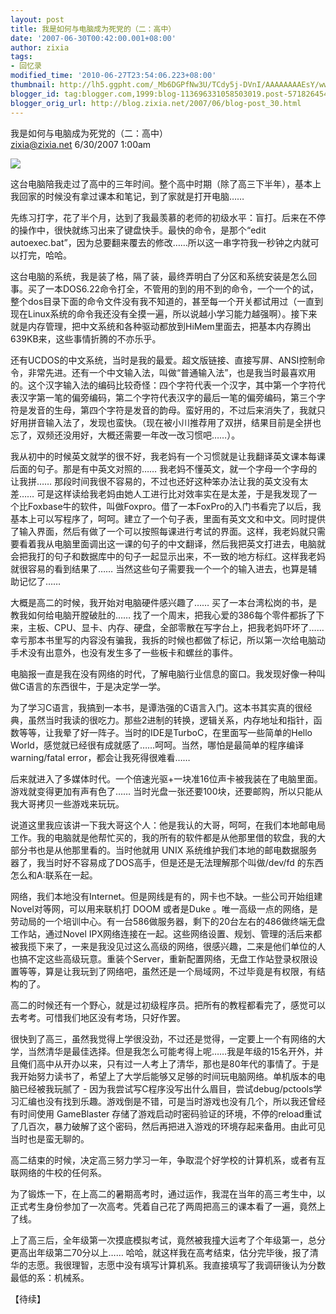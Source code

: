 ```yaml
---
layout: post
title: 我是如何与电脑成为死党的（二：高中）
date: '2007-06-30T00:42:00.001+08:00'
author: zixia
tags:
- 回忆录
modified_time: '2010-06-27T23:54:06.223+08:00'
thumbnail: http://lh5.ggpht.com/_Mb6DGPfNw3U/TCdy5j-DVnI/AAAAAAAAEsY/wwrA2cjoCYY/s72-c/386cpu-736465.jpg
blogger_id: tag:blogger.com,1999:blog-113696331058503019.post-5718264544977193923
blogger_orig_url: http://blog.zixia.net/2007/06/blog-post_30.html
---
```


我是如何与电脑成为死党的（二：高中）  
zixia@zixia.net 6/30/2007 1:00am  
  

![](/assets/2007/06-386cpu.jpg)

  
这台电脑陪我走过了高中的三年时间。整个高中时期（除了高三下半年），基本上我回家的时候没有拿过课本和笔记，到了家就是打开电脑……  
  
先练习打字，花了半个月，达到了我最羡慕的老师的初级水平：盲打。后来在不停的操作中，很快就练习出来了键盘快手。最快的命令，是那个“edit autoexec.bat”，因为总要翻来覆去的修改……所以这一串字符我一秒钟之内就可以打完，哈哈。  
  
这台电脑的系统，我是装了格，隔了装，最终弄明白了分区和系统安装是怎么回事。买了一本DOS6.22命令打全，不管用的到的用不到的命令，一个一个的试，整个dos目录下面的命令文件没有我不知道的，甚至每一个开关都试用过（一直到现在Linux系统的命令我还没有全摸一遍，所以说越小学习能力越强啊）。接下来就是内存管理，把中文系统和各种驱动都放到HiMem里面去，把基本内存腾出639KB来，这些事情折腾的不亦乐乎。  
  
还有UCDOS的中文系统，当时是我的最爱。超文版链接、直接写屏、ANSI控制命令，非常先进。还有一个中文输入法，叫做“普通输入法”，也是我当时最喜欢用的。这个汉字输入法的编码比较奇怪：四个字符代表一个汉字，其中第一个字符代表汉字第一笔的偏旁编码，第二个字符代表汉字的最后一笔的偏旁编码，第三个字符是发音的生母，第四个字符是发音的韵母。蛮好用的，不过后来消失了，我就只好用拼音输入法了，发现也蛮快。（现在被小川推荐用了双拼，结果目前是全拼也忘了，双频还没用好，大概还需要一年改一改习惯吧……）。  
  
我从初中的时候英文就学的很不好，我老妈有一个习惯就是让我翻译英文课本每课后面的句子。那是有中英文对照的…… 我老妈不懂英文，就一个字母一个字母的让我拼…… 那段时间我很不容易的，不过也还好这种笨办法让我的英文没有太差…… 可是这样读给我老妈由她人工进行比对效率实在是太差，于是我发现了一个比Foxbase牛的软件，叫做Foxpro。借了一本FoxPro的入门书看完了以后，我基本上可以写程序了，呵呵。建立了一个句子表，里面有英文文和中文。同时提供了输入界面，然后有做了一个可以按照每课进行考试的界面。这样，我老妈就只需要看着我从电脑里面调出这一课的句子的中文翻译，然后我把英文打进去，电脑就会把我打的句子和数据库中的句子一起显示出来，不一致的地方标红。这样我老妈就很容易的看到结果了…… 当然这些句子需要我一个一个的输入进去，也算是辅助记忆了……  
  
大概是高二的时候，我开始对电脑硬件感兴趣了…… 买了一本台湾松岗的书，是教我如何给电脑开膛破肚的…… 找了一个周末，把我心爱的386每个零件都拆了下来，主板、CPU、显卡、内存、硬盘，全部零散在写字台上，把我老妈吓坏了…… 幸亏那本书里写的内容没有骗我，我拆的时候也都做了标记，所以第一次给电脑动手术没有出意外，也没有发生多了一些板卡和螺丝的事件。  
  
电脑报一直是我在没有网络的时代，了解电脑行业信息的窗口。我发现好像一种叫做C语言的东西很牛，于是决定学一学。  
  
为了学习C语言，我搞到一本书，是谭浩强的C语言入门。这本书其实真的很经典，虽然当时我读的很吃力。那些2进制的转换，逻辑关系，内存地址和指针，函数等等，让我晕了好一阵子。当时的IDE是TurboC，在里面写一些简单的Hello World，感觉就已经很有成就感了……呵呵。当然，哪怕是最简单的程序编译warning/fatal error，都会让我死得很难看……  
  
后来就进入了多媒体时代。一个倍速光驱+一块准16位声卡被我装在了电脑里面。游戏就变得更加有声有色了…… 当时光盘一张还要100块，还要邮购，所以只能从我大哥拷贝一些游戏来玩玩。  
  
说道这里我应该讲一下我大哥这个人：他是我认的大哥，呵呵，在我们本地邮电局工作。我的电脑就是他帮忙买的，我的所有的软件都是从他那里借的软盘，我的大部分书也是从他那里看的。当时他就用 UNIX 系统维护我们本地的邮电数据服务器了，我当时好不容易成了DOS高手，但是还是无法理解那个叫做/dev/fd 的东西怎么和A:联系在一起。  
  
网络，我们本地没有Internet。但是网线是有的，网卡也不缺。一些公司开始组建Novel对等网，可以用来联机打 DOOM 或者是Duke 。唯一高级一点的网络，是劳动局的一个培训中心。有一台586做服务器，剩下的20台左右的486做终端无盘工作站，通过Novel IPX网络连接在一起。这些网络设置、规划、管理的活后来都被我揽下来了，一来是我没见过这么高级的网络，很感兴趣，二来是他们单位的人也搞不定这些高级玩意。重装个Server，重新配置网络，无盘工作站登录权限设置等等，算是让我玩到了网络吧，虽然还是一个局域网，不过毕竟是有权限，有结构的了。  
  
高二的时候还有一个野心，就是过初级程序员。把所有的教程都看完了，感觉可以去考考。可惜我们地区没有考场，只好作罢。  
  
很快到了高三，虽然我觉得上学很没劲，不过还是觉得，一定要上一个有网络的大学，当然清华是最佳选择。但是我怎么可能考得上呢……我是年级的15名开外，并且俺们高中从开办以来，只有过一人考上了清华，那也是80年代的事情了。于是我开始努力读书了，希望上了大学后能够又足够的时间玩电脑网络。单机版本的电脑已经被我玩腻了 - 因为我尝试写C程序没写出什么眉目，尝试debug/pctools学习汇编也没有找到乐趣。游戏倒是不错，可是当时游戏也没有几个，所以我还曾经有时间使用 GameBlaster 存储了游戏启动时密码验证的环境，不停的reload重试了几百次，暴力破解了这个密码，然后再把进入游戏的环境存起来备用。由此可见当时也是蛮无聊的。  
  
高二结束的时候，决定高三努力学习一年，争取混个好学校的计算机系，或者有互联网络的牛校的任何系。  
  
为了锻炼一下，在上高二的暑期高考时，通过运作，我混在当年的高三考生中，以正式考生身份参加了一次高考。凭着自己花了两周把高三的课本看了一遍，竟然上了线。  
  
上了高三后，全年级第一次摸底模拟考试，竟然被我撞大运考了个年级第一，总分更高出年级第二70分以上…… 哈哈，就这样我在高考结束，估分完毕後，报了清华的志愿。我很理智，志愿中没有填写计算机系。我直接填写了我调研後认为分数最低的系：机械系。  
  
【待续】
